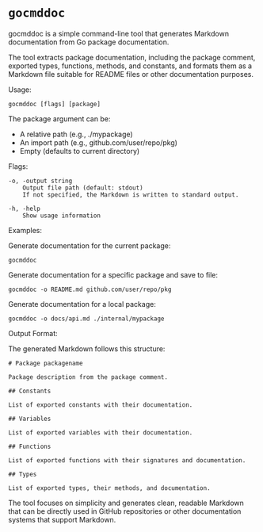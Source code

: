 # `gocmddoc`

gocmddoc is a simple command-line tool that generates Markdown documentation from Go package documentation.

The tool extracts package documentation, including the package comment, exported types, functions, methods, and constants, and formats them as a Markdown file suitable for README files or other documentation purposes.

Usage:

	gocmddoc [flags] [package]

The package argument can be:

  - A relative path (e.g., ./mypackage)
  - An import path (e.g., github.com/user/repo/pkg)
  - Empty (defaults to current directory)

Flags:

	-o, -output string
		Output file path (default: stdout)
		If not specified, the Markdown is written to standard output.

	-h, -help
		Show usage information

Examples:

Generate documentation for the current package:

	gocmddoc

Generate documentation for a specific package and save to file:

	gocmddoc -o README.md github.com/user/repo/pkg

Generate documentation for a local package:

	gocmddoc -o docs/api.md ./internal/mypackage

Output Format:

The generated Markdown follows this structure:

	# Package packagename

	Package description from the package comment.

	## Constants

	List of exported constants with their documentation.

	## Variables

	List of exported variables with their documentation.

	## Functions

	List of exported functions with their signatures and documentation.

	## Types

	List of exported types, their methods, and documentation.

The tool focuses on simplicity and generates clean, readable Markdown that can be directly used in GitHub repositories or other documentation systems that support Markdown.

